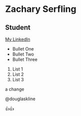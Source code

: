 Zachary Serfling
===
## Student
[My LinkedIn](https://www.linkedin.com/in/zacharyserfling/)
* Bullet One
* Bullet Two
* Bullet Three
1. List 1
2. List 2
3. List 3

a change

@douglaskline

:+1::+1: